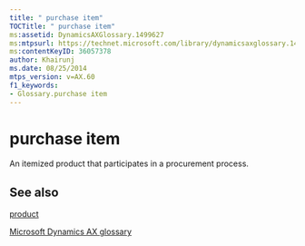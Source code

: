 ```yaml
---
title: " purchase item"
TOCTitle: " purchase item"
ms:assetid: DynamicsAXGlossary.1499627
ms:mtpsurl: https://technet.microsoft.com/library/dynamicsaxglossary.1499627(v=AX.60)
ms:contentKeyID: 36057378
author: Khairunj
ms.date: 08/25/2014
mtps_version: v=AX.60
f1_keywords:
- Glossary.purchase item
---
```


# purchase item

An itemized product that participates in a procurement process.

## See also

[product](product.md)

[Microsoft Dynamics AX glossary](glossary/microsoft-dynamics-ax-glossary.md)

  


